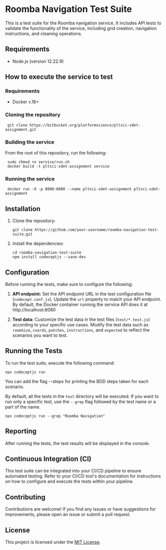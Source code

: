 # Roomba Navigation Test Suite

This is a test suite for the Roomba navigation service. It includes API tests to validate the functionality of the service, including grid creation, navigation instructions, and cleaning operations.

## Requirements

- Node.js (version 12.22.9)

## How to execute the service to test
### Requirements
- Docker v.18+

### Cloning the repository
   ```shell
    git clone https://bitbucket.org/platformscience/pltsci-sdet-assignment.git
   ```

### Building the service
From the root of this repository, run the following:

   ```shell
    sudo chmod +x service/run.sh
    docker build -t pltsci-sdet-assignment service
   ```
### Running the service
   ```shell
    docker run -d -p 8080:8080 --name pltsci-sdet-assignment pltsci-sdet-assignment
   ```

## Installation

1. Clone the repository:

   ```shell
   git clone https://github.com/your-username/roomba-navigation-test-suite.git
   ```

2. Install the dependencies:

   ```shell
   cd roomba-navigation-test-suite
   npm install codeceptjs --save-dev
   ```

## Configuration

Before running the tests, make sure to configure the following:

1. **API endpoint:** Set the API endpoint URL in the test configuration file (`codecept.conf.js`). Update the `url` property to match your API endpoint. By default, the Docker container running the service API does it at http://localhost:8080

2. **Test data:** Customize the test data in the test files (`test/*.test.js`) according to your specific use cases. Modify the test data such as `roomSize`, `coords`, `patches`, `instructions`, and `expected` to reflect the scenarios you want to test.

## Running the Tests

To run the test suite, execute the following command:

```shell
npx codeceptjs run
```

You can add the flag --steps for printing the BDD steps taken for each scenario.

By default, all the tests in the `test` directory will be executed. If you want to run only a specific test, use the `--grep` flag followed by the test name or a part of the name.

```shell
npx codeceptjs run --grep "Roomba Navigation"
```

## Reporting

After running the tests, the test results will be displayed in the console.

## Continuous Integration (CI)

This test suite can be integrated into your CI/CD pipeline to ensure automated testing. Refer to your CI/CD tool's documentation for instructions on how to configure and execute the tests within your pipeline.

## Contributing

Contributions are welcome! If you find any issues or have suggestions for improvements, please open an issue or submit a pull request.

## License

This project is licensed under the [MIT License](LICENSE).